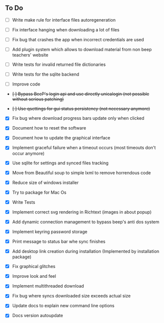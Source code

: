 ## To Do

- [ ] Write make rule for interface files autoregeneration

- [ ] Fix interface hanging when downloading a lot of files

- [ ] Fix bug that crashes the app when incorrect credentials are used

- [ ] Add plugin system which allows to download material from non beep
      teachers' website

- [ ] Write tests for invalid returned file dictionaries

- [ ] Write tests for the sqlite backend

- [ ] Improve code

- ~~[ ] Bypass BeeP's login api and use directly unicalogin (not possible without serious patching)~~

- ~~[ ] Use qsettings for gui status persistency (not necessary anymore)~~

- [X] Fix bug where download progress bars update only when clicked

- [X] Document how to reset the software

- [X] Document how to update the graphical interface

- [X] Implement graceful failure when a timeout occurs (most timeouts don't occur anymore)

- [X] Use sqlite for settings and synced files tracking

- [X] Move from Beautiful soup to simple lxml to remove horrendous code

- [X] Reduce size of windows installer

- [X] Try to package for Mac Os

- [X] Write Tests

- [X] Implement correct svg rendering in Richtext (images in about popup)

- [X] Add dynamic connection management to bypass beep's anti dos system

- [X] Implement keyring password storage

- [X] Print message to status bar whe sync finishes

- [X] Add desktop link creation during installation (Implemented by installation package)

- [X] Fix graphical glitches

- [X] Improve look and feel

- [X] Implement multithreaded download

- [X] Fix bug where syncs downloaded size exceeds actual size

- [X] Update docs to explain new command line options

- [X] Docs version autoupdate
